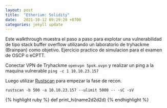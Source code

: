 ```yaml
---
layout: post
title:  "Etherium: Solidity"
date:   2021-10-12 09:29:20 +0700
categories: jekyll update
---
```


Este walkthrough muestra el paso a paso para explotar una vulnerabilidad de tipo stack buffer overflow utilizando un laboratorio de tryhackme (Brainpan) como objetivo. Ejercicio practico de simulacion para el examen de OSCP o eCPTT.

Conectar VPN de Tryhackme `openvpn 5pok.ovpn` y realizar un ping a la maquina vulnerable `ping -c 1 10.10.23.157`

Luego utilizar [Rustscan][rustscan] para empezar la fase de recon.

`rustscan -b 500 -a 10.10.23.157 --ulimit 5000 -- -sC -sV`



{% highlight ruby %}
def print_hi(name2d2d2d)
{% endhighlight %}  


[rustscan]: https://github.com/RustScan/RustScan
